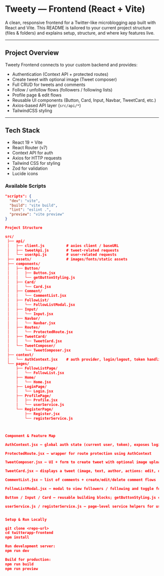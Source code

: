 # Tweety — Frontend (React + Vite)

A clean, responsive frontend for a Twitter-like microblogging app built with React and Vite. This README is tailored to your current project structure (files & folders) and explains setup, structure, and where key features live.

---

## Project Overview

Tweety Frontend connects to your custom backend and provides:

- Authentication (Context API + protected routes)
- Create tweet with optional image (Tweet composer)
- Full CRUD for tweets and comments
- Follow / unfollow flows (followers / following lists)
- Profile page & edit flows
- Reusable UI components (Button, Card, Input, Navbar, TweetCard, etc.)
- Axios-based API layer (`src/api/*`)
- TailwindCSS styling

---

## Tech Stack

- React 19 + Vite
- React Router (v7)
- Context API for auth
- Axios for HTTP requests
- Tailwind CSS for styling
- Zod for validation
- Lucide icons

### Available Scripts
```json
"scripts": {
  "dev": "vite",
  "build": "vite build",
  "lint": "eslint .",
  "preview": "vite preview"
}

Project Structure

src/
 ├── api/
 │   ├── client.js          # axios client / baseURL
 │   ├── tweetApi.js        # tweet-related requests
 │   └── userApi.js         # user-related requests
 ├── assets/                # images/fonts/static assets
 ├── components/
 │   ├── Button/
 │   │   ├── Button.jsx
 │   │   └── getButtonStyling.js
 │   ├── Card/
 │   │   └── Card.jsx
 │   ├── Comment/
 │   │   └── CommentList.jsx
 │   ├── FollowList/
 │   │   └── FollowListModal.jsx
 │   ├── Input/
 │   │   └── Input.jsx
 │   ├── Navbar/
 │   │   └── Navbar.jsx
 │   ├── Routes/
 │   │   └── ProtectedRoute.jsx
 │   ├── TweetCard/
 │   │   └── TweetCard.jsx
 │   └── TweetComposer/
 │       └── TweetComposer.jsx
 ├── context/
 │   └── AuthContext.jsx    # auth provider, login/logout, token handling
 └── pages/
     ├── FollowListPage/
     │   └── FollowList.jsx
     ├── Home/
     │   └── Home.jsx
     ├── LoginPage/
     │   └── Login.jsx
     ├── ProfilePage/
     │   ├── Profile.jsx
     │   └── userService.js
     └── RegisterPage/
         ├── Register.jsx
         └── registerService.js



Component & Feature Map

AuthContext.jsx — global auth state (current user, token), exposes login, logout, register

ProtectedRoute.jsx — wrapper for route protection using AuthContext

TweetComposer.jsx — UI + form to create tweet with optional image upload

TweetCard.jsx — displays a tweet (image, text, author, actions: edit, delete, like, comment)

CommentList.jsx — list of comments + create/edit/delete comment flows

FollowListModal.jsx — modal to view followers / following and toggle follow/unfollow

Button / Input / Card — reusable building blocks; getButtonStyling.js centralizes button styles

userService.js / registerService.js — page-level service helpers for user operations (profile fetch/update, register)


Setup & Run Locally

git clone <repo-url>
cd twitterapp-frontend
npm install

Run development server:
npm run dev

Build for production:
npm run build
npm run preview

